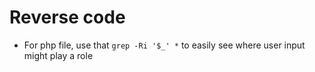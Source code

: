# Reverse code

* For php file, use that `grep -Ri '$_' *` to easily see where user input might play a role

